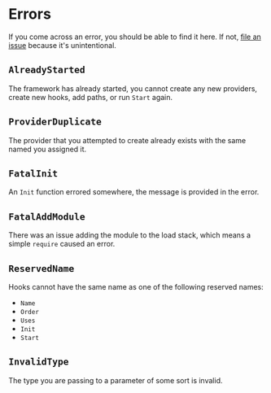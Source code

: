 # Errors

If you come across an error, you should be able to find it here. If not, [file an issue](https://github.com/lumin-org/framework/issues/new?template=broken-src.md) because it's unintentional.

## `AlreadyStarted`

The framework has already started, you cannot create any new providers, create new hooks, add paths, or run `Start` again.

## `ProviderDuplicate`

The provider that you attempted to create already exists with the same named you assigned it.

## `FatalInit`

An `Init` function errored somewhere, the message is provided in the error.

## `FatalAddModule`

There was an issue adding the module to the load stack, which means a simple `require` caused an error.

## `ReservedName`

Hooks cannot have the same name as one of the following reserved names:

- `Name`
- `Order`
- `Uses`
- `Init`
- `Start`

## `InvalidType`

The type you are passing to a parameter of some sort is invalid.
